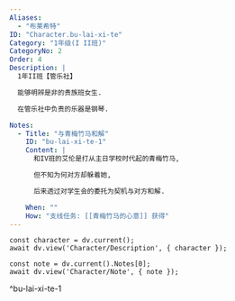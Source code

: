 ```yaml
---
Aliases:
  - "布莱希特"
ID: "Character.bu-lai-xi-te"
Category: "1年级(I II班)"
CategoryNo: 2
Order: 4
Description: |
  1年II班【管乐社】

  能够明辨是非的贵族班女生.

  在管乐社中负责的乐器是钢琴.

Notes:
  - Title: "与青梅竹马和解"
    ID: "bu-lai-xi-te-1"
    Content: |
      和IV班的艾伦是打从主日学校时代起的青梅竹马,

      但不知为何对方却躲着她,

      后来透过对学生会的委托为契机与对方和解.

    When: ""
    How: "支线任务: [[青梅竹马的心意]] 获得"
---
```

```dataviewjs
const character = dv.current();
await dv.view('Character/Description', { character });
```

```dataviewjs
const note = dv.current().Notes[0];
await dv.view('Character/Note', { note });
```
^bu-lai-xi-te-1